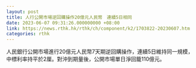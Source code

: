 ```yaml
---
layout: post
title: 人行公開市場逆回購操作20億元人民幣　連續5日相同
date: 2023-06-07 09:31:26.000000000 +08:00
link: https://news.rthk.hk/rthk/ch/component/k2/1703822-20230607.htm
categories: rthk
---
```


人民銀行公開市場進行20億元人民幣7天期逆回購操作，連續5日維持同一規模，中標利率持平於2厘。對沖到期量後，公開市場單日淨回籠110億元。
